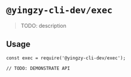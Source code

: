 # `@yingzy-cli-dev/exec`

> TODO: description

## Usage

```
const exec = require('@yingzy-cli-dev/exec');

// TODO: DEMONSTRATE API
```
